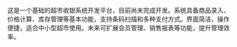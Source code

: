 这是一个基础的超市收银系统开发平台，目前尚未完成开发。系统具备商品录入、价格计算、库存管理等基本功能，支持条码扫描和多种支付方式。界面简洁，操作便捷，适合中小型超市使用。未来可扩展会员管理、销售报表等功能，提升管理效率。
